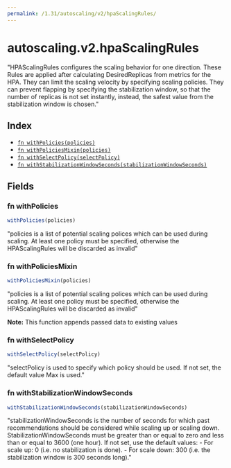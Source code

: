```yaml
---
permalink: /1.31/autoscaling/v2/hpaScalingRules/
---
```


# autoscaling.v2.hpaScalingRules

"HPAScalingRules configures the scaling behavior for one direction. These Rules are applied after calculating DesiredReplicas from metrics for the HPA. They can limit the scaling velocity by specifying scaling policies. They can prevent flapping by specifying the stabilization window, so that the number of replicas is not set instantly, instead, the safest value from the stabilization window is chosen."

## Index

* [`fn withPolicies(policies)`](#fn-withpolicies)
* [`fn withPoliciesMixin(policies)`](#fn-withpoliciesmixin)
* [`fn withSelectPolicy(selectPolicy)`](#fn-withselectpolicy)
* [`fn withStabilizationWindowSeconds(stabilizationWindowSeconds)`](#fn-withstabilizationwindowseconds)

## Fields

### fn withPolicies

```ts
withPolicies(policies)
```

"policies is a list of potential scaling polices which can be used during scaling. At least one policy must be specified, otherwise the HPAScalingRules will be discarded as invalid"

### fn withPoliciesMixin

```ts
withPoliciesMixin(policies)
```

"policies is a list of potential scaling polices which can be used during scaling. At least one policy must be specified, otherwise the HPAScalingRules will be discarded as invalid"

**Note:** This function appends passed data to existing values

### fn withSelectPolicy

```ts
withSelectPolicy(selectPolicy)
```

"selectPolicy is used to specify which policy should be used. If not set, the default value Max is used."

### fn withStabilizationWindowSeconds

```ts
withStabilizationWindowSeconds(stabilizationWindowSeconds)
```

"stabilizationWindowSeconds is the number of seconds for which past recommendations should be considered while scaling up or scaling down. StabilizationWindowSeconds must be greater than or equal to zero and less than or equal to 3600 (one hour). If not set, use the default values: - For scale up: 0 (i.e. no stabilization is done). - For scale down: 300 (i.e. the stabilization window is 300 seconds long)."